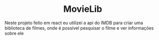<h1 align="center">MovieLib</h1>
Neste projeto feito em react eu utilizei a api do IMDB para criar uma biblioteca de filmes, onde é possível pesquisar o filme e ver informações sobre ele
